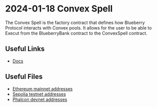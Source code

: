 # 2024-01-18 Convex Spell

The Convex Spell is the factory contract that defines how Blueberry Protocol interacts with Convex pools. It allows for the user to be able to Execut from the BlueberryBank contract to the ConvexSpell contract.

## Useful Links
- [Docs](https://docs.blueberry.garden/developer-guides/contracts/spell/convexspell)

## Useful Files

- [Ethereum mainnet addresses](./output/mainnet.json)
- [Sepolia testnet addresses](./output/sepolia.json)
- [Phalcon devnet addresses](./output/phalcon.json)
